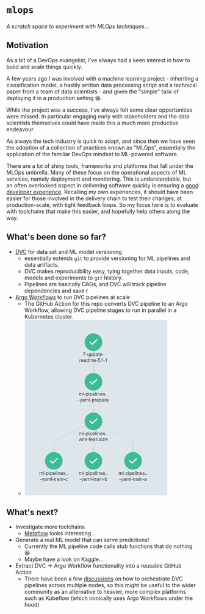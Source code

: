 # `mlops`
_A scratch space to experiment with MLOps techniques..._

## Motivation

As a bit of a DevOps evangelist, I've always had a keen interest in how to build and scale things quickly.

A few years ago I was involved with a machine learning project - inheriting a classification model, a hastily written data processing script and a technical paper from a team of data scientists - and given the "simple" task of deploying it in a production setting 😆.

While the project was a success, I've always felt some clear opportunities were missed. In particular engaging early with stakeholders and the data scientists themselves could have made this a much more productive endeavour.

As always the tech industry is quick to adapt, and since then we have seen the adoption of a collection of practices known as "MLOps", essentially the application of the familiar DevOps mindset to ML-powered software.

There are a lot of shiny tools, frameworks and platforms that fall under the MLOps umbrella. Many of these focus on the operational aspects of ML services, namely deployment and monitoring. This is understandable, but an often overlooked aspect in delivering software quickly is ensuring a [good developer experience](https://martinfowler.com/articles/developer-effectiveness.html). Recalling my own experiences, it should have been easier for those involved in the delivery chain to test their changes, at production-scale, with tight feedback loops. So my focus here is to evaluate with toolchains that make this easier, and hopefully help others along the way.

## What's been done so far?

- [DVC](https://dvc.org/) for data set and ML model versioning
  - essentially extends `git` to provide versioning for ML pipelines and data artifacts.
  - DVC makes reproducibility easy, tying together data inputs, code, models and experiments to `git` history.
  - Pipelines are basically DAGs, and DVC will track pipeline dependencies and save r
- [Argo Workflows](https://argoproj.github.io/argo-workflows/) to run DVC pipelines at scale
  - The GitHub Action for this repo converts DVC pipeline to an Argo Workflow, allowing DVC pipeline stages to run in parallel in a Kubernetes cluster.
  - ![Pipeline](./pipeline.png)

## What's next?

- Investigate more toolchains
  - [Metaflow](https://docs.metaflow.org/) looks interesting...
- Generate a real ML model that can serve predictions!
  - Currently the ML pipeline code calls stub functions that do nothing 😆
  - Maybe have a look on Kaggle...
- Extract DVC -> Argo Workflow functionality into a reusable GitHub Action
  - There have been a few [discussions](https://github.com/iterative/dvc/issues/1710) on how to orchestrate DVC pipelines across multiple nodes, so this might be useful to the wider community as an alternative to heavier, more complex platforms such as Kubeflow (which ironically uses Argo Workflows under the hood)
  